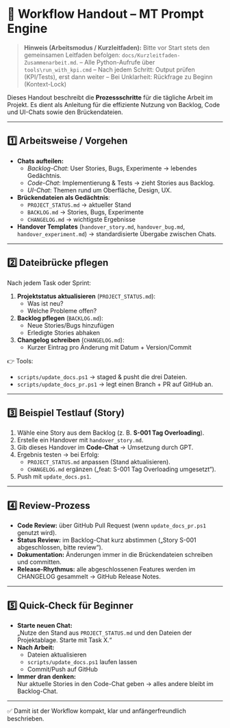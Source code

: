 # 🧭 Workflow Handout – MT Prompt Engine

> **Hinweis (Arbeitsmodus / Kurzleitfaden):**
> Bitte vor Start stets den gemeinsamen Leitfaden befolgen:
> `docs/Kurzleitfaden-Zusammenarbeit.md`.
> – Alle Python-Aufrufe über `tools\run_with_kpi.cmd`
> – Nach jedem Schritt: Output prüfen (KPI/Tests), erst dann weiter
> – Bei Unklarheit: Rückfrage zu Beginn (Kontext-Lock)

Dieses Handout beschreibt die **Prozessschritte** für die tägliche Arbeit im Projekt. Es dient als Anleitung für die effiziente Nutzung von Backlog, Code und UI-Chats sowie den Brückendateien.

---

## 1️⃣ Arbeitsweise / Vorgehen
- **Chats aufteilen:**  
  - *Backlog-Chat*: User Stories, Bugs, Experimente → lebendes Gedächtnis.  
  - *Code-Chat*: Implementierung & Tests → zieht Stories aus Backlog.  
  - *UI-Chat*: Themen rund um Oberfläche, Design, UX.  
- **Brückendateien als Gedächtnis**:
  - `PROJECT_STATUS.md` → aktueller Stand  
  - `BACKLOG.md` → Stories, Bugs, Experimente  
  - `CHANGELOG.md` → wichtigste Ergebnisse  
- **Handover Templates** (`handover_story.md`, `handover_bug.md`, `handover_experiment.md`) → standardisierte Übergabe zwischen Chats.

---

## 2️⃣ Dateibrücke pflegen
Nach jedem Task oder Sprint:  
1. **Projektstatus aktualisieren** (`PROJECT_STATUS.md`):  
   - Was ist neu?  
   - Welche Probleme offen?  
2. **Backlog pflegen** (`BACKLOG.md`):  
   - Neue Stories/Bugs hinzufügen  
   - Erledigte Stories abhaken  
3. **Changelog schreiben** (`CHANGELOG.md`):  
   - Kurzer Eintrag pro Änderung mit Datum + Version/Commit

👉 Tools:  
- `scripts/update_docs.ps1` → staged & pusht die drei Dateien.  
- `scripts/update_docs_pr.ps1` → legt einen Branch + PR auf GitHub an.

---

## 3️⃣ Beispiel Testlauf (Story)
1. Wähle eine Story aus dem Backlog (z. B. **S-001 Tag Overloading**).  
2. Erstelle ein Handover mit `handover_story.md`.  
3. Gib dieses Handover im **Code-Chat** → Umsetzung durch GPT.  
4. Ergebnis testen → bei Erfolg:  
   - `PROJECT_STATUS.md` anpassen (Stand aktualisieren).  
   - `CHANGELOG.md` ergänzen („feat: S-001 Tag Overloading umgesetzt“).  
5. Push mit `update_docs.ps1`.

---

## 4️⃣ Review-Prozess
- **Code Review:** über GitHub Pull Request (wenn `update_docs_pr.ps1` genutzt wird).  
- **Status Review:** im Backlog-Chat kurz abstimmen („Story S-001 abgeschlossen, bitte review“).  
- **Dokumentation:** Änderungen immer in die Brückendateien schreiben und committen.  
- **Release-Rhythmus:** alle abgeschlossenen Features werden im CHANGELOG gesammelt → GitHub Release Notes.

---

## 5️⃣ Quick-Check für Beginner
- **Starte neuen Chat:**  
  „Nutze den Stand aus `PROJECT_STATUS.md` und den Dateien der Projektablage. Starte mit Task X.“  
- **Nach Arbeit:**  
  - Dateien aktualisieren  
  - `scripts/update_docs.ps1` laufen lassen  
  - Commit/Push auf GitHub  
- **Immer dran denken:**  
  Nur aktuelle Stories in den Code-Chat geben → alles andere bleibt im Backlog-Chat.

---

✅ Damit ist der Workflow kompakt, klar und anfängerfreundlich beschrieben.